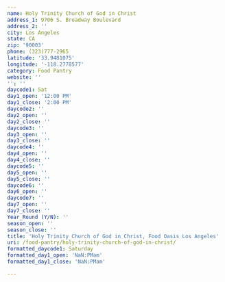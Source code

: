 ```yaml
---
name: Holy Trinity Church of God in Christ
address_1: 9706 S. Broadway Boulevard
address_2: ''
city: Los Angeles
state: CA
zip: '90003'
phone: (323)777-2965
latitude: '33.9481075'
longitude: '-118.2778577'
category: Food Pantry
website: ''
'': ''
daycode1: Sat
day1_open: '12:00 PM'
day1_close: '2:00 PM'
daycode2: ''
day2_open: ''
day2_close: ''
daycode3: ''
day3_open: ''
day3_close: ''
daycode4: ''
day4_open: ''
day4_close: ''
daycode5: ''
day5_open: ''
day5_close: ''
daycode6: ''
day6_open: ''
daycode7: ''
day7_open: ''
day7_close: ''
Year_Round (Y/N): ''
season_open: ''
season_close: ''
title: 'Holy Trinity Church of God in Christ, Food Oasis Los Angeles'
uri: /food-pantry/holy-trinity-church-of-god-in-christ/
formatted_daycode1: Saturday
formatted_day1_open: 'NaN:PMam'
formatted_day1_close: 'NaN:PMam'

---
```

